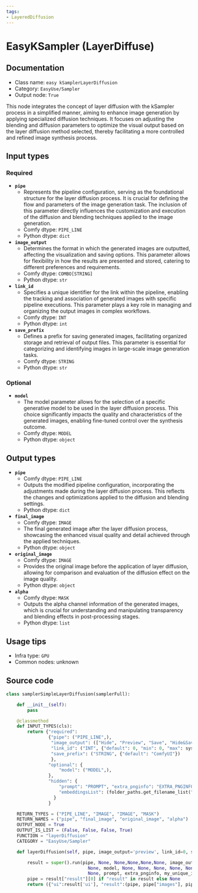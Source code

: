 ```yaml
---
tags:
- LayeredDiffusion
---
```


# EasyKSampler (LayerDiffuse)
## Documentation
- Class name: `easy kSamplerLayerDiffusion`
- Category: `EasyUse/Sampler`
- Output node: `True`

This node integrates the concept of layer diffusion with the kSampler process in a simplified manner, aiming to enhance image generation by applying specialized diffusion techniques. It focuses on adjusting the blending and diffusion parameters to optimize the visual output based on the layer diffusion method selected, thereby facilitating a more controlled and refined image synthesis process.
## Input types
### Required
- **`pipe`**
    - Represents the pipeline configuration, serving as the foundational structure for the layer diffusion process. It is crucial for defining the flow and parameters of the image generation task. The inclusion of this parameter directly influences the customization and execution of the diffusion and blending techniques applied to the image generation.
    - Comfy dtype: `PIPE_LINE`
    - Python dtype: `dict`
- **`image_output`**
    - Determines the format in which the generated images are outputted, affecting the visualization and saving options. This parameter allows for flexibility in how the results are presented and stored, catering to different preferences and requirements.
    - Comfy dtype: `COMBO[STRING]`
    - Python dtype: `str`
- **`link_id`**
    - Specifies a unique identifier for the link within the pipeline, enabling the tracking and association of generated images with specific pipeline executions. This parameter plays a key role in managing and organizing the output images in complex workflows.
    - Comfy dtype: `INT`
    - Python dtype: `int`
- **`save_prefix`**
    - Defines a prefix for saving generated images, facilitating organized storage and retrieval of output files. This parameter is essential for categorizing and identifying images in large-scale image generation tasks.
    - Comfy dtype: `STRING`
    - Python dtype: `str`
### Optional
- **`model`**
    - The model parameter allows for the selection of a specific generative model to be used in the layer diffusion process. This choice significantly impacts the quality and characteristics of the generated images, enabling fine-tuned control over the synthesis outcome.
    - Comfy dtype: `MODEL`
    - Python dtype: `object`
## Output types
- **`pipe`**
    - Comfy dtype: `PIPE_LINE`
    - Outputs the modified pipeline configuration, incorporating the adjustments made during the layer diffusion process. This reflects the changes and optimizations applied to the diffusion and blending settings.
    - Python dtype: `dict`
- **`final_image`**
    - Comfy dtype: `IMAGE`
    - The final generated image after the layer diffusion process, showcasing the enhanced visual quality and detail achieved through the applied techniques.
    - Python dtype: `object`
- **`original_image`**
    - Comfy dtype: `IMAGE`
    - Provides the original image before the application of layer diffusion, allowing for comparison and evaluation of the diffusion effect on the image quality.
    - Python dtype: `object`
- **`alpha`**
    - Comfy dtype: `MASK`
    - Outputs the alpha channel information of the generated images, which is crucial for understanding and manipulating transparency and blending effects in post-processing stages.
    - Python dtype: `list`
## Usage tips
- Infra type: `GPU`
- Common nodes: unknown


## Source code
```python
class samplerSimpleLayerDiffusion(samplerFull):

    def __init__(self):
        pass

    @classmethod
    def INPUT_TYPES(cls):
        return {"required":
                {"pipe": ("PIPE_LINE",),
                 "image_output": (["Hide", "Preview", "Save", "Hide&Save", "Sender", "Sender&Save"],{"default": "Preview"}),
                 "link_id": ("INT", {"default": 0, "min": 0, "max": sys.maxsize, "step": 1}),
                 "save_prefix": ("STRING", {"default": "ComfyUI"})
                 },
                "optional": {
                    "model": ("MODEL",),
                },
                "hidden": {
                    "prompt": "PROMPT", "extra_pnginfo": "EXTRA_PNGINFO", "my_unique_id": "UNIQUE_ID",
                    "embeddingsList": (folder_paths.get_filename_list("embeddings"),)
                  }
                }

    RETURN_TYPES = ("PIPE_LINE", "IMAGE", "IMAGE", "MASK")
    RETURN_NAMES = ("pipe", "final_image", "original_image", "alpha")
    OUTPUT_NODE = True
    OUTPUT_IS_LIST = (False, False, False, True)
    FUNCTION = "layerDiffusion"
    CATEGORY = "EasyUse/Sampler"

    def layerDiffusion(self, pipe, image_output='preview', link_id=0, save_prefix='ComfyUI', model=None, prompt=None, extra_pnginfo=None, my_unique_id=None, force_full_denoise=False, disable_noise=False):

        result = super().run(pipe, None, None,None,None,None, image_output, link_id, save_prefix,
                               None, model, None, None, None, None, None, None,
                               None, prompt, extra_pnginfo, my_unique_id, force_full_denoise, disable_noise)
        pipe = result["result"][0] if "result" in result else None
        return ({"ui":result['ui'], "result":(pipe, pipe["images"], pipe["samp_images"], pipe["alpha"])})

```

